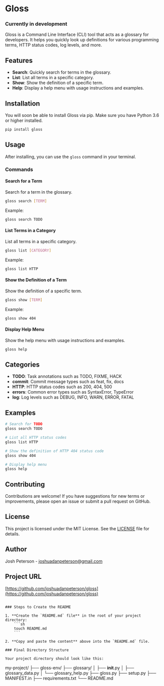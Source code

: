 # Gloss

### Currently in development

Gloss is a Command Line Interface (CLI) tool that acts as a glossary for developers. It helps you quickly look up definitions for various programming terms, HTTP status codes, log levels, and more.

## Features

- **Search**: Quickly search for terms in the glossary.
- **List**: List all terms in a specific category.
- **Show**: Show the definition of a specific term.
- **Help**: Display a help menu with usage instructions and examples.

## Installation

You will soon be able to install Gloss via pip. Make sure you have Python 3.6 or higher installed.

```sh
pip install gloss
```

## Usage

After installing, you can use the `gloss` command in your terminal.

### Commands

#### Search for a Term

Search for a term in the glossary.

```sh
gloss search [TERM]
```

Example:

```sh
gloss search TODO
```

#### List Terms in a Category

List all terms in a specific category.

```sh
gloss list [CATEGORY]
```

Example:

```sh
gloss list HTTP
```

#### Show the Definition of a Term

Show the definition of a specific term.

```sh
gloss show [TERM]
```

Example:

```sh
gloss show 404
```

#### Display Help Menu

Show the help menu with usage instructions and examples.

```sh
gloss help
```

## Categories

- **TODO**: Task annotations such as TODO, FIXME, HACK
- **commit**: Commit message types such as feat, fix, docs
- **HTTP**: HTTP status codes such as 200, 404, 500
- **errors**: Common error types such as SyntaxError, TypeError
- **log**: Log levels such as DEBUG, INFO, WARN, ERROR, FATAL

## Examples

```sh
# Search for TODO
gloss search TODO

# List all HTTP status codes
gloss list HTTP

# Show the definition of HTTP 404 status code
gloss show 404

# Display help menu
gloss help
```

## Contributing

Contributions are welcome! If you have suggestions for new terms or improvements, please open an issue or submit a pull request on GitHub.

## License

This project is licensed under the MIT License. See the [LICENSE](LICENSE) file for details.

## Author

Josh Peterson - [joshuadanpeterson@gmail.com](mailto:joshuadanpeterson@gmail.com)

## Project URL

[https://github.com/joshuadanpeterson/gloss](https://github.com/joshuadanpeterson/gloss)

````

### Steps to Create the README

1. **Create the `README.md` file** in the root of your project directory:
    ```sh
    touch README.md
    ```

2. **Copy and paste the content** above into the `README.md` file.

### Final Directory Structure

Your project directory should look like this:

````

my-project/
├── gloss-env/
├── glossary/
│ ├── **init**.py
│ ├── glossary_data.py
│ └── glossary_help.py
├── gloss.py
├── setup.py
├── MANIFEST.in
├── requirements.txt
└── README.md

```

```
